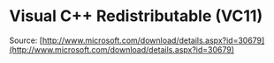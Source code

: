# Visual C++ Redistributable (VC11)

Source: [http://www.microsoft.com/download/details.aspx?id=30679](http://www.microsoft.com/download/details.aspx?id=30679)
